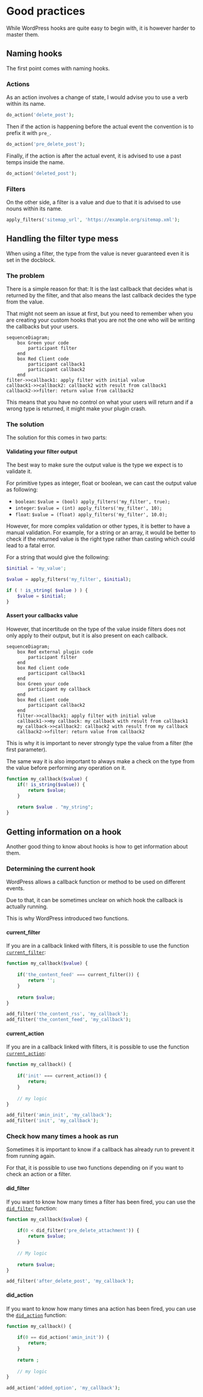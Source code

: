 
# Good practices

While WordPress hooks are quite easy to begin with, it is however harder to master them.


## Naming hooks

The first point comes with naming hooks.

### Actions

As an action involves a change of state, I would advise you to use a verb within its name.

```php
do_action('delete_post');
```

Then if the action is happening before the actual event the convention is to prefix it with `pre_`.

```php
do_action('pre_delete_post');
```

Finally, if the action is after the actual event, it is advised to use a past temps inside the name.

```php
do_action('deleted_post');
```

### Filters

On the other side, a filter is a value and due to that it is advised to use nouns within its name.

```php
apply_filters('sitemap_url', 'https://example.org/sitemap.xml');
```

## Handling the filter type mess

When using a filter, the type from the value is never guaranteed even it is set in the docblock.

### The problem
There is a simple reason for that: It is the last callback that decides what is returned by the filter, and that also means the last callback decides the type from the value.

That might not seem an issue at first, but you need to remember when you are creating your custom hooks that you are not the one who will be writing the callbacks but your users.

```mermaid
sequenceDiagram;
    box Green your code
        participant filter
    end
    box Red Client code
        participant callback1
        participant callback2
    end
filter->>callback1: apply filter with initial value
callback1->>callback2: callback2 with result from callback1
callback2->>filter: return value from callback2
```
This means that you have no control on what your users will return and if a wrong type is returned, it might make your plugin crash.

### The solution

The solution for this comes in two parts:

#### Validating your filter output

The best way to make sure the output value is the type we expect is to validate it.

For primitive types as integer, float or boolean, we can cast the output value as following:
- `boolean`: `$value = (bool) apply_filters('my_filter', true);`
- `integer`: `$value = (int) apply_filters('my_filter', 10);`
- `float`: `$value = (float) apply_filters('my_filter', 10.0);`

However, for more complex validation or other types, it is better to have a manual validation.
For example, for a string or an array,
it would be better to check if the returned value is the right type
rather than casting which could lead to a fatal error.

For a string that would give the following:
```php
$initial = 'my_value';

$value = apply_filters('my_filter', $initial);

if ( ! is_string( $value ) ) {
    $value = $initial;
}
```

#### Assert your callbacks value

However, that incertitude on the type of the value inside filters does not only apply to their output, but it is also present on each callback.

```mermaid
sequenceDiagram;
    box Red external plugin code
        participant filter
    end
    box Red client code
        participant callback1
    end
    box Green your code
        participant my callback
    end
    box Red client code
        participant callback2
    end
    filter->>callback1: apply filter with initial value
    callback1->>my callback: my callback with result from callback1
    my callback->>callback2: callback2 with result from my callback
    callback2->>filter: return value from callback2
```

This is why it is important to never strongly type the value from a filter (the first parameter).

The same way it is also important to always make a check on the type from the value before performing any operation on it.

```php
function my_callback($value) {
    if(! is_string($value)) {
        return $value;
    }
    
    return $value . "my_string";
}
```

## Getting information on a hook

Another good thing to know about hooks is how to get information about them.

### Determining the current hook

WordPress allows a callback function or method to be used on different events.

Due to that, it can be sometimes unclear on which hook the callback is actually running.

This is why WordPress introduced two functions.

#### current_filter

If you are in a callback linked with filters,
it is possible to use the function [`current_filter`](https://developer.wordpress.org/reference/functions/current_filter/):

```php
function my_callback($value) {
    
    if('the_content_feed' === current_filter()) {
        return '';
    }
    
    return $value;
}

add_filter('the_content_rss', 'my_callback');
add_filter('the_content_feed', 'my_callback');

```

#### current_action

If you are in a callback linked with filters,
it is possible to use the function [`current_action`](https://developer.wordpress.org/reference/functions/current_action/):

```php
function my_callback() {
    
    if('init' === current_action()) {
        return;
    }
    
    // my logic
}

add_filter('amin_init', 'my_callback');
add_filter('init', 'my_callback');

```
### Check how many times a hook as run

Sometimes it is important to know if a callback has already run to prevent it from running again.

For that, it is possible to use two functions depending on if you want to check an action or a filter.

#### did_filter

If you want to know how many times a filter has been fired,
you can use the [`did_filter`](https://developer.wordpress.org/reference/functions/did_filter/) function:

```php
function my_callback($value) {
    
    if(0 < did_filter('pre_delete_attachment')) {
        return $value;
    }
    
    // My logic
    
    return $value;
}

add_filter('after_delete_post', 'my_callback');
```

#### did_action

If you want to know how many times ana action has been fired,
you can use the [`did_action`](https://developer.wordpress.org/reference/functions/did_action/) function:

```php
function my_callback() {
    
    if(0 == did_action('amin_init')) {
        return;
    }
    
    return ;
    
    // my logic
}

add_action('added_option', 'my_callback');
```
